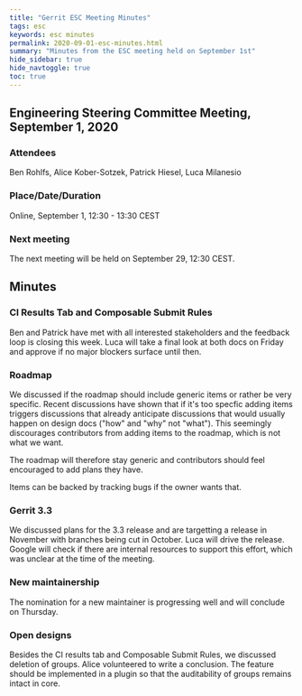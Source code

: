 ```yaml
---
title: "Gerrit ESC Meeting Minutes"
tags: esc
keywords: esc minutes
permalink: 2020-09-01-esc-minutes.html
summary: "Minutes from the ESC meeting held on September 1st"
hide_sidebar: true
hide_navtoggle: true
toc: true
---
```


## Engineering Steering Committee Meeting, September 1, 2020

### Attendees

Ben Rohlfs, Alice Kober-Sotzek, Patrick Hiesel, Luca Milanesio

### Place/Date/Duration

Online, September 1, 12:30 - 13:30 CEST

### Next meeting

The next meeting will be held on September 29, 12:30 CEST.

## Minutes

### CI Results Tab and Composable Submit Rules

Ben and Patrick have met with all interested stakeholders and the
feedback loop is closing this week. Luca will take a final look at
both docs on Friday and approve if no major blockers surface until
then.

### Roadmap

We discussed if the roadmap should include generic items or rather
be very specific. Recent discussions have shown that if it's too
specfic adding items triggers discussions that already anticipate
discussions that would usually happen on design docs ("how" and
"why" not "what"). This seemingly discourages contributors from
adding items to the roadmap, which is not what we want.

The roadmap will therefore stay generic and contributors should feel
encouraged to add plans they have.

Items can be backed by tracking bugs if the owner wants that.

### Gerrit 3.3

We discussed plans for the 3.3 release and are targetting a release
in November with branches being cut in October. Luca will drive the
release. Google will check if there are internal resources to support
this effort, which was unclear at the time of the meeting.

### New maintainership

The nomination for a new maintainer is progressing well and will
conclude on Thursday.

### Open designs

Besides the CI results tab and Composable Submit Rules, we discussed
deletion of groups. Alice volunteered to write a conclusion. The feature
should be implemented in a plugin so that the auditability of groups
remains intact in core.



